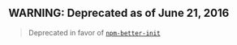 ## WARNING: Deprecated as of June 21, 2016
> Deprecated in favor of [`npm-better-init`](https://github.com/joegesualdo/npm-better-init)
